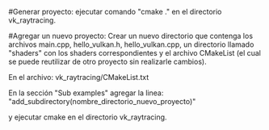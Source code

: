 #Generar proyecto:
ejecutar comando "cmake ." en el directorio vk_raytracing.

#Agregar un nuevo proyecto:
Crear un nuevo directorio que contenga los archivos main.cpp, hello_vulkan.h, hello_vulkan.cpp, un directorio llamado "shaders"
con los shaders correspondientes y el archivo CMakeList (el cual se puede reutilizar de otro proyecto sin realizarle cambios). 

En el archivo:
vk_raytracing/CMakeList.txt

En la sección "Sub examples" agregar la linea:
"add_subdirectory(nombre_directorio_nuevo_proyecto)"

y ejecutar cmake en el directorio vk_raytracing.